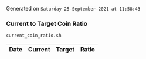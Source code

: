 Generated on `Saturday 25-September-2021 at 11:58:43`

### Current to Target Coin Ratio
`current_coin_ratio.sh`

Date|Current|Target|Ratio
---|---|---|---
